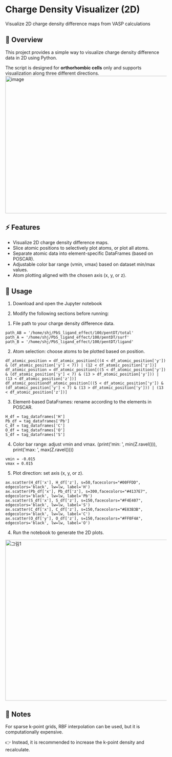 # Charge Density Visualizer (2D)
Visualize 2D charge density difference maps from VASP calculations

## 📖 Overview
This project provides a simple way to visualize charge density difference data in 2D using Python.

The script is designed for **orthorhombic cells** only and supports visualization along three different directions.
<img width="1545" height="428" alt="image" src="https://github.com/user-attachments/assets/69faa57a-6ab6-41a3-9b3e-bbc988cd99db" />


## ⚡ Features
- Visualize 2D charge density difference maps.
- Slice atomic positions to selectively plot atoms, or plot all atoms.
- Separate atomic data into element-specific DataFrames (based on POSCAR).
- Adjustable color bar range (vmin, vmax) based on dataset min/max values.
- Atom plotting aligned with the chosen axis (x, y, or z).

## 🚀 Usage
1. Download and open the Jupyter notebook

2. Modify the following sections before running:
  1) File path to your charge density difference data.
```
path_AB = '/home/shj/PbS_ligand_effect/100/pentDT/total' 
path_A = '/home/shj/PbS_ligand_effect/100/pentDT/surf' 
path_B = '/home/shj/PbS_ligand_effect/100/pentDT/ligand'
```

  2) Atom selection: choose atoms to be plotted based on position.
```
df_atomic_position = df_atomic_position[((4 < df_atomic_position['y']) & (df_atomic_position['y'] < 7)) | (12 < df_atomic_position['z'])]
df_atomic_position = df_atomic_position[((5 < df_atomic_position['y']) & (df_atomic_position['y'] < 7) & (13 > df_atomic_position['y'])) | (13 < df_atomic_position['z'])]
df_atomic_positiondf_atomic_position[((5 < df_atomic_position['y']) & (df_atomic_position['y'] < 7) & (13 > df_atomic_position['y'])) | (13 < df_atomic_position['z'])]
```

  3) Element-based DataFrames: rename according to the elements in POSCAR.
```
H_df = tag_dataframes['H']
Pb_df = tag_dataframes['Pb']
C_df = tag_dataframes['C']
O_df = tag_dataframes['O']
S_df = tag_dataframes['S']
```

  4) Color bar range: adjust vmin and vmax.
    (print('min: ', min(Z.ravel())), print('max: ', max(Z.ravel())))
```
vmin = -0.015
vmax = 0.015
```
 
  5) Plot direction: set axis (x, y, or z).
```
ax.scatter(H_df['x'], H_df['z'], s=50,facecolors="#00FFDD", edgecolors='black', lw=lw, label='H')
ax.scatter(Pb_df['x'], Pb_df['z'], s=300,facecolors="#4137E7", edgecolors='black', lw=lw, label='Pb')
ax.scatter(S_df['x'], S_df['z'], s=150,facecolors="#F4E407", edgecolors='black', lw=lw, label='S')
ax.scatter(C_df['x'], C_df['z'], s=150,facecolors="#E83B3B", edgecolors='black', lw=lw, label='C')
ax.scatter(O_df['y'], O_df['z'], s=150,facecolors="#FF0F4A", edgecolors='black', lw=lw, label='O')
```

4. Run the notebook to generate the 2D plots.
<img width="1441" height="501" alt="그림1" src="https://github.com/user-attachments/assets/9632af86-364c-4cd1-bbea-ad8fda9be9b7" />


## 📌 Notes
For sparse k-point grids, RBF interpolation can be used, but it is computationally expensive.

👉 Instead, it is recommended to increase the k-point density and recalculate.


